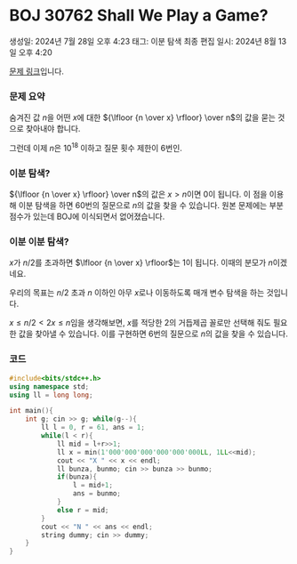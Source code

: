 # BOJ 30762 Shall We Play a Game?

생성일: 2024년 7월 28일 오후 4:23
태그: 이분 탐색
최종 편집 일시: 2024년 8월 13일 오후 4:20

[문제 링크](http://boj.kr/30762)입니다.

### 문제 요약

숨겨진 값 $n$을 어떤  $x$에 대한 ${\lfloor {n \over x} \rfloor} \over n$의 값을 묻는 것으로 찾아내야 합니다.

그런데 이제 $n$은 $10^{18}$ 이하고 질문 횟수 제한이 6번인.

### 이분 탐색?

${\lfloor {n \over x} \rfloor} \over n$의 값은 $x > n$이면 0이 됩니다. 이 점을 이용해 이분 탐색을 하면 60번의 질문으로  $n$의 값을 찾을 수 있습니다. 원본 문제에는 부분 점수가 있는데 BOJ에 이식되면서 없어졌습니다.

### 이분 이분 탐색?

$x$가 $n/2$를 초과하면 $\lfloor {n \over x} \rfloor$는 1이 됩니다. 이때의 분모가 $n$이겠네요.

우리의 목표는 $n/2$ 초과 $n$ 이하인 아무 $x$로나 이동하도록 매개 변수 탐색을 하는 것입니다.

$x \le n/2 < 2x \le n$임을 생각해보면, $x$를 적당한 2의 거듭제곱 꼴로만 선택해 줘도 필요한 값을 찾아낼 수 있습니다. 이를 구현하면 6번의 질문으로 $n$의 값을 찾을 수 있습니다.

### 코드

```cpp
#include<bits/stdc++.h>
using namespace std;
using ll = long long;

int main(){
	int g; cin >> g; while(g--){
		ll l = 0, r = 61, ans = 1;
		while(l < r){
			ll mid = l+r>>1;
			ll x = min(1'000'000'000'000'000'000LL, 1LL<<mid);
			cout << "X " << x << endl;
			ll bunza, bunmo; cin >> bunza >> bunmo;
			if(bunza){
				l = mid+1;
				ans = bunmo;
			}
			else r = mid;
		}
		cout << "N " << ans << endl;
		string dummy; cin >> dummy;
	}
}
```